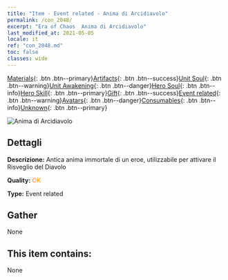 ```yaml
---
title: "Item - Event related - Anima di Arcidiavolo"
permalink: /con_2048/
excerpt: "Era of Chaos  Anima di Arcidiavolo"
last_modified_at: 2021-05-05
locale: it
ref: "con_2048.md"
toc: false
classes: wide
---
```

 [Materials](/ItemsIT/){: .btn .btn--primary}[Artifacts](/ItemsIT/Artifacts/){: .btn .btn--success}[Unit Soul](/ItemsIT/UnitSoul/){: .btn .btn--warning}[Unit Awakening](/ItemsIT/UnitAwakening/){: .btn .btn--danger}[Hero Soul](/ItemsIT/HeroSoul/){: .btn .btn--info}[Hero Skill](/ItemsIT/HeroSkill/){: .btn .btn--primary}[Gift](/ItemsIT/Gift/){: .btn .btn--success}[Event related](/ItemsIT/Events/){: .btn .btn--warning}[Avatars](/ItemsIT/Avatars/){: .btn .btn--danger}[Consumables](/ItemsIT/Consumables/){: .btn .btn--info}[Unknown](/ItemsIT/Unknown/){: .btn .btn--primary}

 ![Anima di Arcidiavolo](/images/t/juexing_507.png)

## Dettagli
 **Descrizione:** Antica anima immortale di un eroe, utilizzabile per attivare il Risveglio del Diavolo

 **Quality:** <span style="color: #FF8C00">OK</span>

 **Type:** Event related

## Gather

  None

## This item contains:

  None

